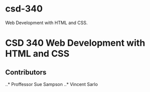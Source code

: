 # csd-340
Web Development with HTML and CSS.
# CSD 340 Web Development with HTML and CSS
## Contributors
..* Proffessor Sue Sampson
..* Vincent Sarlo
